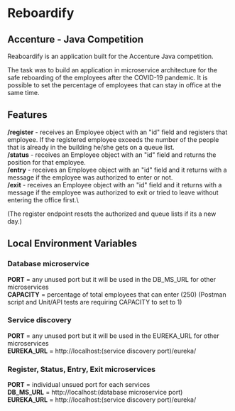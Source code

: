 # Reboardify
## Accenture - Java Competition 
Reaboardify is an application built for the Accenture Java competition.

The task was to build an application in microservice architecture for the safe reboarding of the employees after the COVID-19 pandemic.
It is possible to set the percentage of employees that can stay in office at the same time.

## Features
**/register** - receives an Employee object with an "id" field and registers that employee. If the registered employee exceeds the number of the people that is already in the building he/she gets on a queue list.\
**/status** - receives an Employee object with an "id" field and returns the position for that employee.\
**/entry** - receives an Employee object with an "id" field and it returns with a message if the employee was authorized to enter or not.\
**/exit** - receives an Employee object with an "id" field and it returns with a message if the employee was authorized to exit or tried to leave without entering the office first.\

(The register endpoint resets the authorized and queue lists if its a new day.)

## Local Environment Variables

### Database microservice

**PORT** = any unused port but it will be used in the DB_MS_URL for other microservices\
**CAPACITY** = percentage of total employees that can enter (250) (Postman script and Unit/API tests are requiring CAPACITY to set to 1)

### Service discovery

**PORT** = any unused port but it will be used in the EUREKA_URL for other microservices \
**EUREKA_URL** = http://<span></span>localhost:(service discovery port)/eureka/

### Register, Status, Entry, Exit microservices

**PORT** = individual unsued port for each services\
**DB_MS_URL** = http://<span></span>localhost:(database microservice port)\
**EUREKA_URL** = http://<span></span>localhost:(service discovery port)/eureka/